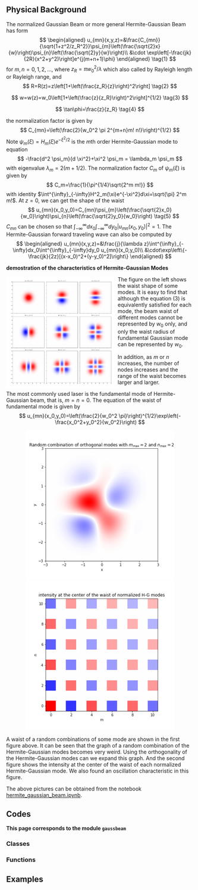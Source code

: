 ## Physical Background

The normalized Gaussian Beam or more general Hermite-Gaussian Beam has form
$$
\begin{aligned}
u_{mn}(x,y,z)=&\frac{C_{mn}}{\sqrt{1+z^2/z_R^2}}\psi_{m}\left(\frac{\sqrt{2}x}{w}\right)\psi_{n}\left(\frac{\sqrt{2}y}{w}\right)\\
&\cdot \exp\left[-\frac{jk}{2R}(x^2+y^2)\right]e^{j(m+n+1)\phi}
\end{aligned} \tag{1}
$$
for $m,n=0,1,2,\dots$, where $z_R=\pi w_0^2/\lambda$ which also called by Rayleigh length or Rayleigh range, and
$$
R=R(z)=z\left[1+\left(\frac{z_R}{z}\right)^2\right] \tag{2}
$$

$$
w=w(z)=w_0\left[1+\left(\frac{z}{z_R}\right)^2\right]^{1/2} \tag{3}
$$

$$
\tan\phi=\frac{z}{z_R} \tag{4}
$$

the normalization factor is given by
$$
C_{mn}=\left(\frac{2}{w_0^2 \pi 2^{m+n}m! n!}\right)^{1/2}
$$
Note $\psi_m(\xi)=H_m(\xi)e^{-\xi^2/2}$ is the $m$th order Hermite-Gaussian mode to equation
$$
-\frac{d^2 \psi_m}{d \xi^2}+\xi^2 \psi_m = \lambda_m \psi_m
$$
with eigenvalue $\lambda_m=2(m+1/2)$. The normalization factor $C_m$ of $\psi_m(\xi)$ is given by
$$
C_m=\frac{1}{\pi^{1/4}\sqrt{2^m m!}}
$$
with identity $\int^{\infty}_{-\infty}H^2_m(\xi)e^{-\xi^2}d\xi=\sqrt{\pi} 2^m m!$. At $z=0$, we can get the shape of the waist
$$
u_{mn}(x_0,y_0)=C_{mn}\psi_{m}\left(\frac{\sqrt{2}x_0}{w_0}\right)\psi_{n}\left(\frac{\sqrt{2}y_0}{w_0}\right) \tag{5}
$$
$C_{mn}$ can be chosen so that $\int^{\infty}_{-\infty}dx_0 \int^{\infty}_{-\infty}dy_0 |u_{mn}(x_0,y_0)|^2=1$. The Hermite-Gaussian forward traveling wave can also be computed by
$$
\begin{aligned}
u_{mn}(x,y,z)=&\frac{j}{\lambda z}\int^{\infty}_{-\infty}dx_0\int^{\infty}_{-\infty}dy_0 u_{mn}(x_0,y_0)\\
&\cdot\exp\left\{-\frac{jk}{2z}[(x-x_0)^2+(y-y_0)^2]\right\}
\end{aligned}
$$

**demostration of the characteristics of Hermite-Gaussian Modes**

<div><img src="_assets/pics/waist_of_hermite_gaussian_modes.png" alt="waist_of_hermite_gaussian_modes" style="float:left; height:300px;"></div>

The figure on the left shows the waist shape of some modes. It is easy to find that although the equation (3) is equivalently satisfied for each mode, the beam waist of different modes cannot be represented by $w_0$ only, and only the waist radius of fundamental Gaussian mode can be represented by $w_0$.

In addition, as $m$ or $n$ increases, the number of nodes increases and the range of the waist becomes larger and larger. 

The most commonly used laser is the fundamental mode of Hermite-Gaussian beam, that is, $m=n=0$. The equation of the waist of fundamental mode is given by
$$
u_{mn}(x_0,y_0)=\left(\frac{2}{w_0^2 \pi}\right)^{1/2}\exp\left(-\frac{x_0^2+y_0^2}{w_0^2}\right)
$$


<div style="clear: both"></div>

<div style="text-align:center"><img src="_assets/pics/random_comb_hermite_gaussian.png" alt="random_comb_hermite_gaussian" style="height:400px;"><img src="_assets/pics/intensity_center_waist_normalized_hg.png" alt="intensity_center_waist_normalized_hg" style="height:400px;"></div>

A waist of a random combinations of some mode are shown in the first figure above. It can be seen that the graph of a random combination of the Hermite-Gaussian modes becomes very weird. Using the orthogonality of the Hermite-Gaussian modes can we expand this graph. And the second figure shows the intensity at the center of the waist of each normalized Hermite-Gaussian mode. We also found an oscillation characteristic in this figure.

The above pictures can be obtained from the notebook [hermite_gaussian_beam.ipynb](_assets/notes/hermite_gaussian_beam.ipynb ':ignore :class=download').

## Codes

**This page corresponds to the module `gaussbeam`**

### Classes



### Functions





## Examples

